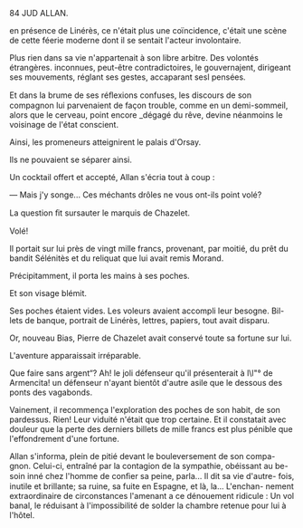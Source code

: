 84 JUD ALLAN.

en présence de Linérès, ce n'était plus une coïncidence, c'était une scène de
cette féerie moderne dont il se sentait l'acteur involontaire.

Plus rien dans sa vie n'appartenait à son libre arbitre. Des volontés
étrangères. inconnues, peut-être contradictoires, le gouvernajent, dirigeant
ses mouvements, réglant ses gestes, accaparant sesl pensées.

Et dans la brume de ses réﬂexions confuses, les discours de son compagnon
lui parvenaient de façon trouble, comme en un demi-sommeil, alors que le
cerveau, point encore _dégagé du rêve, devine néanmoins le voisinage de
l'état conscient.

Ainsi, les promeneurs atteignirent le palais d'Orsay.

Ils ne pouvaient se séparer ainsi.

Un cocktail offert et accepté, Allan s'écria tout à coup :

— Mais j'y songe... Ces méchants drôles ne vous ont-ils point volé?

La question ﬁt sursauter le marquis de Chazelet.

Volé!

Il portait sur lui près de vingt mille francs, provenant, par moitié, du prêt
du bandit Sélénitès et du reliquat que lui avait remis Morand.

Précipitamment, il porta les mains à ses poches.

Et son visage blémit.

Ses poches étaient vides. Les voleurs avaient accompli leur besogne. Bil-
lets de banque, portrait de Linérès, lettres, papiers, tout avait disparu.

Or, nouveau Bias, Pierre de Chazelet avait conservé toute sa fortune sur
lui.

L'aventure apparaissait irréparable.

Que faire sans argent“? Ah! le joli défenseur qu'il présenterait à l\l"° de
Armencita! un défenseur n'ayant bientôt d'autre asile que le dessous des
ponts des vagabonds.

Vainement, il recommença l'exploration des poches de son habit, de son
pardessus. Rien! Leur viduité n'était que trop certaine. Et il constatait avec
douleur que la perte des derniers billets de mille francs est plus pénible
que l'effondrement d'une fortune.

Allan s'informa, plein de pitié devant le bouleversement de son compa-
gnon. Celui-ci, entraîné par la contagion de la sympathie, obéissant au be-
soin inné chez l'homme de conﬁer sa peine, parla... Il dit sa vie d'autre-
fois, inutile et brillante; sa ruine, sa fuite en Espagne, et là, la... L'enchan-
nement extraordinaire de circonstances l'amenant a ce dénouement ridicule :
Un vol banal, le réduisant à l'impossibilité de solder la chambre retenue
pour lui à l'hôtel.

